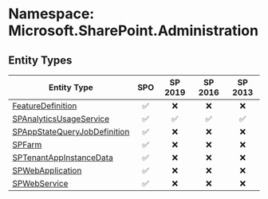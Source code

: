# Namespace: Microsoft.SharePoint.Administration

## Entity Types

Entity Type | SPO | SP 2019 | SP 2016 | SP 2013
----------|:---:|:-------:|:-------:|:-------:
[FeatureDefinition](./EntityTypes/FeatureDefinition.md) | ✅ | ❌ | ❌ | ❌
[SPAnalyticsUsageService](./EntityTypes/SPAnalyticsUsageService.md) | ✅ | ✅ | ✅ | ✅
[SPAppStateQueryJobDefinition](./EntityTypes/SPAppStateQueryJobDefinition.md) | ✅ | ❌ | ❌ | ❌
[SPFarm](./EntityTypes/SPFarm.md) | ✅ | ❌ | ❌ | ❌
[SPTenantAppInstanceData](./EntityTypes/SPTenantAppInstanceData.md) | ✅ | ❌ | ❌ | ❌
[SPWebApplication](./EntityTypes/SPWebApplication.md) | ✅ | ❌ | ❌ | ❌
[SPWebService](./EntityTypes/SPWebService.md) | ✅ | ❌ | ❌ | ❌